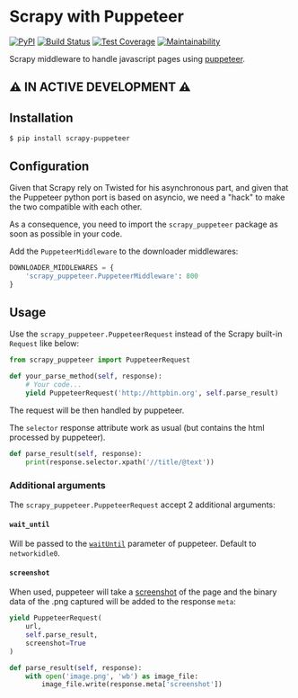 # Scrapy with Puppeteer
[![PyPI](https://img.shields.io/pypi/v/scrapy-puppeteer.svg)](https://pypi.python.org/pypi/scrapy-puppeteer) [![Build Status](https://travis-ci.org/clemfromspace/scrapy-puppeteer.svg?branch=master)](https://travis-ci.org/clemfromspace/scrapy-puppeteer) [![Test Coverage](https://api.codeclimate.com/v1/badges/86603b736e684dd4f8c9/test_coverage)](https://codeclimate.com/github/clemfromspace/scrapy-puppeteer/test_coverage) [![Maintainability](https://api.codeclimate.com/v1/badges/86603b736e684dd4f8c9/maintainability)](https://codeclimate.com/github/clemfromspace/scrapy-puppeteer/maintainability)

Scrapy middleware to handle javascript pages using [puppeteer](https://github.com/GoogleChrome/puppeteer).

## ⚠ IN ACTIVE DEVELOPMENT ⚠

## Installation
```
$ pip install scrapy-puppeteer
```

## Configuration
Given that Scrapy rely on Twisted for his asynchronous part, and given that the Puppeteer python port is based on asyncio,
we need a "hack" to make the two compatible with each other.

As a consequence, you need to import the `scrapy_puppeteer` package as soon as possible in your code.
 

Add the `PuppeteerMiddleware` to the downloader middlewares:
```python
DOWNLOADER_MIDDLEWARES = {
    'scrapy_puppeteer.PuppeteerMiddleware': 800
}
```


## Usage
Use the `scrapy_puppeteer.PuppeteerRequest` instead of the Scrapy built-in `Request` like below:
```python
from scrapy_puppeteer import PuppeteerRequest

def your_parse_method(self, response):
    # Your code...
    yield PuppeteerRequest('http://httpbin.org', self.parse_result)
```
The request will be then handled by puppeteer.

The `selector` response attribute work as usual (but contains the html processed by puppeteer).

```python
def parse_result(self, response):
    print(response.selector.xpath('//title/@text'))
```

### Additional arguments
The `scrapy_puppeteer.PuppeteerRequest` accept 2 additional arguments:

#### `wait_until`

Will be passed to the [`waitUntil`](https://miyakogi.github.io/pyppeteer/_modules/pyppeteer/page.html#Page.goto) parameter of puppeteer.
Default to `networkidle0`.

#### `screenshot`
When used, puppeteer will take a [screenshot](https://miyakogi.github.io/pyppeteer/reference.html?highlight=headers#pyppeteer.page.Page.screenshot) of the page and the binary data of the .png captured will be added to the response `meta`:
```python
yield PuppeteerRequest(
    url,
    self.parse_result,
    screenshot=True
)

def parse_result(self, response):
    with open('image.png', 'wb') as image_file:
        image_file.write(response.meta['screenshot'])
```


